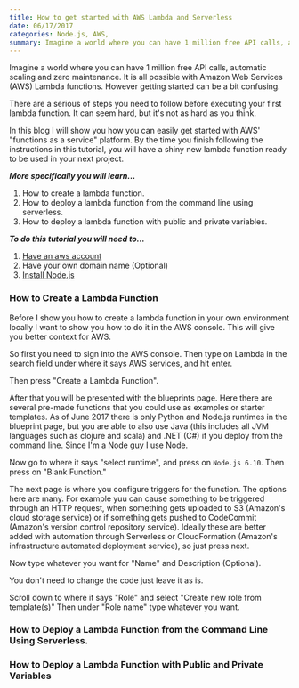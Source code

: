 ```yaml
---
title: How to get started with AWS Lambda and Serverless
date: 06/17/2017
categories: Node.js, AWS,
summary: Imagine a world where you can have 1 million free API calls, automatic scaling and zero maintenance. It is all possible with Amazon Web Services (AWS) Lambda functions. However getting started can be a bit confusing.
---
```


Imagine a world where you can have 1 million free API calls, automatic scaling and zero maintenance. It is all possible with Amazon Web Services (AWS) Lambda functions. However getting started can be a bit confusing.

There are a serious of steps you need to follow before executing your first lambda function. It can seem hard, but it's not as hard as you think.

In this blog I will show you how you can easily get started with AWS' "functions as a service" platform. By the time you finish following the instructions in this tutorial, you will have a shiny new lambda function ready to be used in your next project.

***More specifically you will learn...***

1) How to create a lambda function.
2) How to deploy a lambda function from the command line using serverless.
3) How to deploy a lambda function with public and private variables.

***To do this tutorial you will need to...***
1) [Have an aws account](https://www.amazon.com/ap/signin?openid.assoc_handle=aws&openid.return_to=https%3A%2F%2Fsignin.aws.amazon.com%2Foauth%3Fresponse_type%3Dcode%26client_id%3Darn%253Aaws%253Aiam%253A%253A015428540659%253Auser%252Fhomepage%26redirect_uri%3Dhttps%253A%252F%252Fconsole.aws.amazon.com%252Fconsole%252Fhome%253Fregion%253Dus-east-1%2526state%253DhashArgs%252523%2526isauthcode%253Dtrue%26noAuthCookie%3Dtrue&openid.mode=checkid_setup&openid.ns=http%3A%2F%2Fspecs.openid.net%2Fauth%2F2.0&openid.identity=http%3A%2F%2Fspecs.openid.net%2Fauth%2F2.0%2Fidentifier_select&openid.claimed_id=http%3A%2F%2Fspecs.openid.net%2Fauth%2F2.0%2Fidentifier_select&action=&disableCorpSignUp=&clientContext=&marketPlaceId=&poolName=&authCookies=&pageId=aws.ssop&siteState=registered%2Cen_US&accountStatusPolicy=P1&sso=&openid.pape.preferred_auth_policies=MultifactorPhysical&openid.pape.max_auth_age=120&openid.ns.pape=http%3A%2F%2Fspecs.openid.net%2Fextensions%2Fpape%2F1.0&server=%2Fap%2Fsignin%3Fie%3DUTF8&accountPoolAlias=&forceMobileApp=0&language=en_US&forceMobileLayout=0)
2) Have your own domain name (Optional)
3) [Install Node.js](https://nodejs.org)

### How to Create a Lambda Function

Before I show you how to create a lambda function in your own environment locally I want to show you how to do it in the AWS console. This will give you better context for AWS.

So first you need to sign into the AWS console. Then type on Lambda in the search field under where it says AWS services, and hit enter.

Then press "Create a Lambda Function".

After that you will be presented with the blueprints page. Here there are several pre-made functions that you could use as examples or starter templates. As of June 2017 there is only Python and Node.js runtimes in the blueprint page, but you are able to also use Java (this includes all JVM languages such as clojure and scala) and .NET (C#) if you deploy from the command line. Since I'm a Node guy I use Node.

Now go to where it says "select runtime", and press on `Node.js 6.10`. Then press on "Blank Function."

The next page is where you configure triggers for the function. The options here are many. For example yuu can cause something to be triggered through an HTTP request, when something gets uploaded to S3 (Amazon's cloud storage service) or if something gets pushed to CodeCommit (Amazon's version control repository service). Ideally these are better added with automation through Serverless or CloudFormation (Amazon's infrastructure automated deployment service), so just press next.

Now type whatever you want for "Name" and Description (Optional).

You don't need to change the code just leave it as is.

Scroll down to where it says "Role" and select "Create new role from template(s)" Then under "Role name" type whatever you want.


### How to Deploy a Lambda Function from the Command Line Using Serverless.

### How to Deploy a Lambda Function with Public and Private Variables
